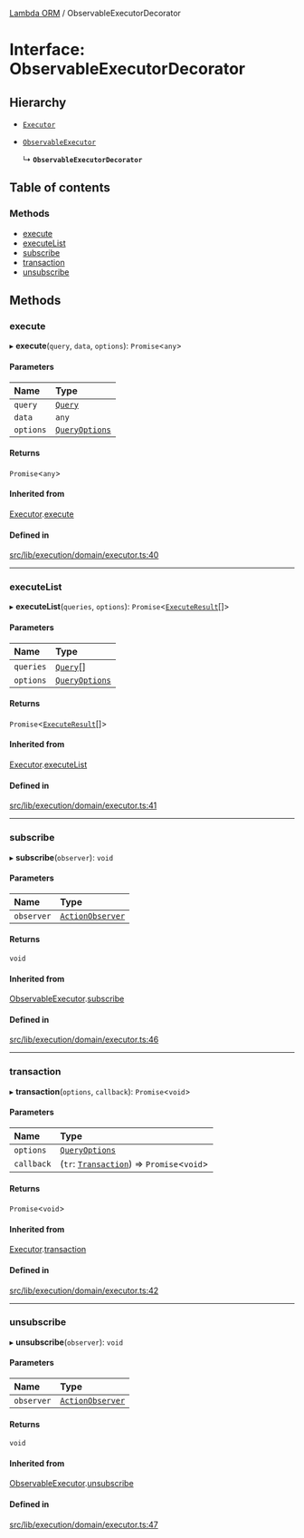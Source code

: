 [Lambda ORM](../README.md) / ObservableExecutorDecorator

# Interface: ObservableExecutorDecorator

## Hierarchy

- [`Executor`](Executor.md)

- [`ObservableExecutor`](ObservableExecutor.md)

  ↳ **`ObservableExecutorDecorator`**

## Table of contents

### Methods

- [execute](ObservableExecutorDecorator.md#execute)
- [executeList](ObservableExecutorDecorator.md#executelist)
- [subscribe](ObservableExecutorDecorator.md#subscribe)
- [transaction](ObservableExecutorDecorator.md#transaction)
- [unsubscribe](ObservableExecutorDecorator.md#unsubscribe)

## Methods

### execute

▸ **execute**(`query`, `data`, `options`): `Promise`\<`any`\>

#### Parameters

| Name | Type |
| :------ | :------ |
| `query` | [`Query`](../classes/Query.md) |
| `data` | `any` |
| `options` | [`QueryOptions`](QueryOptions.md) |

#### Returns

`Promise`\<`any`\>

#### Inherited from

[Executor](Executor.md).[execute](Executor.md#execute)

#### Defined in

[src/lib/execution/domain/executor.ts:40](https://github.com/lambda-orm/lambdaorm/blob/4ecf1f81/src/lib/execution/domain/executor.ts#L40)

___

### executeList

▸ **executeList**(`queries`, `options`): `Promise`\<[`ExecuteResult`](ExecuteResult.md)[]\>

#### Parameters

| Name | Type |
| :------ | :------ |
| `queries` | [`Query`](../classes/Query.md)[] |
| `options` | [`QueryOptions`](QueryOptions.md) |

#### Returns

`Promise`\<[`ExecuteResult`](ExecuteResult.md)[]\>

#### Inherited from

[Executor](Executor.md).[executeList](Executor.md#executelist)

#### Defined in

[src/lib/execution/domain/executor.ts:41](https://github.com/lambda-orm/lambdaorm/blob/4ecf1f81/src/lib/execution/domain/executor.ts#L41)

___

### subscribe

▸ **subscribe**(`observer`): `void`

#### Parameters

| Name | Type |
| :------ | :------ |
| `observer` | [`ActionObserver`](../classes/ActionObserver.md) |

#### Returns

`void`

#### Inherited from

[ObservableExecutor](ObservableExecutor.md).[subscribe](ObservableExecutor.md#subscribe)

#### Defined in

[src/lib/execution/domain/executor.ts:46](https://github.com/lambda-orm/lambdaorm/blob/4ecf1f81/src/lib/execution/domain/executor.ts#L46)

___

### transaction

▸ **transaction**(`options`, `callback`): `Promise`\<`void`\>

#### Parameters

| Name | Type |
| :------ | :------ |
| `options` | [`QueryOptions`](QueryOptions.md) |
| `callback` | (`tr`: [`Transaction`](../classes/Transaction.md)) => `Promise`\<`void`\> |

#### Returns

`Promise`\<`void`\>

#### Inherited from

[Executor](Executor.md).[transaction](Executor.md#transaction)

#### Defined in

[src/lib/execution/domain/executor.ts:42](https://github.com/lambda-orm/lambdaorm/blob/4ecf1f81/src/lib/execution/domain/executor.ts#L42)

___

### unsubscribe

▸ **unsubscribe**(`observer`): `void`

#### Parameters

| Name | Type |
| :------ | :------ |
| `observer` | [`ActionObserver`](../classes/ActionObserver.md) |

#### Returns

`void`

#### Inherited from

[ObservableExecutor](ObservableExecutor.md).[unsubscribe](ObservableExecutor.md#unsubscribe)

#### Defined in

[src/lib/execution/domain/executor.ts:47](https://github.com/lambda-orm/lambdaorm/blob/4ecf1f81/src/lib/execution/domain/executor.ts#L47)
